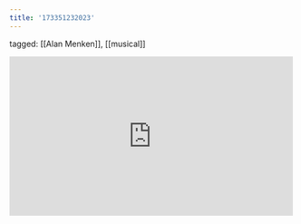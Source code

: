 ```yaml
---
title: '173351232023'
---
```

tagged: [[Alan Menken]], [[musical]]
<iframe allow="accelerometer; autoplay; clipboard-write; encrypted-media; gyroscope; picture-in-picture" allowfullscreen="" frameborder="0" height="281" id="youtube_iframe" src="https://www.youtube.com/embed/qlEZZDSqlUk?feature=oembed&amp;enablejsapi=1&amp;origin=https://safe.txmblr.com&amp;wmode=opaque" width="500"></iframe>